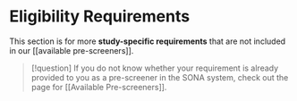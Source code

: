 
# Eligibility Requirements

This section is for more **study-specific requirements** that are not included in our [[available pre-screeners]].

>[!question]
>If you do not know whether your requirement is already provided to you as a pre-screener in the SONA system, check out the page for [[Available Pre-screeners]].
